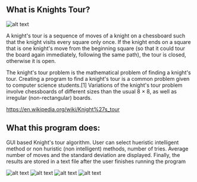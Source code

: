 
## What is Knights Tour?

![alt text](https://upload.wikimedia.org/wikipedia/commons/thumb/d/da/Knight%27s_tour_anim_2.gif/375px-Knight%27s_tour_anim_2.gif)

A knight's tour is a sequence of moves of a knight on a chessboard such that the knight visits every square only once. If the knight ends on a square that is one knight's move from the beginning square (so that it could tour the board again immediately, following the same path), the tour is closed, otherwise it is open.

The knight's tour problem is the mathematical problem of finding a knight's tour. Creating a program to find a knight's tour is a common problem given to computer science students.[1] Variations of the knight's tour problem involve chessboards of different sizes than the usual 8 × 8, as well as irregular (non-rectangular) boards.

https://en.wikipedia.org/wiki/Knight%27s_tour

## What this program does:
GUI based Knight's tour algorithm.  User can select hueristic intelligent method or non huristic (non intelligent) methods, number of tries.  Average number of moves and the standard deviation are displayed.  Finally, the results are stored in a text file after the user finishes running the program

![alt text](https://i.imgur.com/kbcAeDA.png)
![alt text](https://i.imgur.com/IriQuXS.png)
![alt text](https://i.imgur.com/7pC10JD.png)
![alt text](https://i.imgur.com/VL5ybhe.png)

